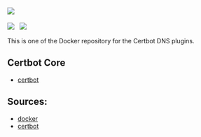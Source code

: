 # ![](https://certbot.eff.org/images/certbot-logo-1A.svg)
[![](https://img.shields.io/badge/current-v0.37.0-blue.svg)](https://github.com/certbot/certbot.git) &nbsp; [![](https://travis-ci.com/certbot/certbot.svg?branch=0.37.x)](https://travis-ci.com/certbot/certbot)

This is one of the Docker repository for the Certbot DNS plugins.

## Certbot Core

* [certbot](https://hub.docker.com/r/certbot/certbot)

## Sources:

* [docker](https://www.github.com/certbot/certbot-docker.git)
* [certbot](https://www.github.com/certbot/certbot.git)
